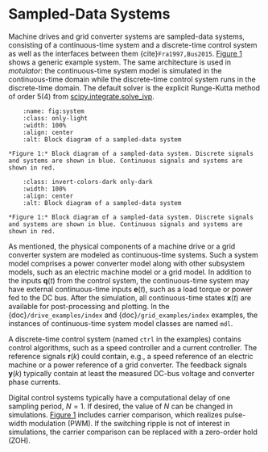 # Sampled-Data Systems

Machine drives and grid converter systems are sampled-data systems, consisting of a continuous-time system and a discrete-time control system as well as the interfaces between them {cite}`Fra1997,Bus2015`. [Figure 1](fig:system) shows a generic example system. The same architecture is used in *motulator*: the continuous-time system model is simulated in the continuous-time domain while the discrete-time control system runs in the discrete-time domain. The default solver is the explicit Runge-Kutta method of order 5(4) from [scipy.integrate.solve_ivp](https://docs.scipy.org/doc/scipy/reference/generated/scipy.integrate.solve_ivp.html).

```{figure} ../figs/system.svg
    :name: fig:system
    :class: only-light
    :width: 100%
    :align: center
    :alt: Block diagram of a sampled-data system

*Figure 1:* Block diagram of a sampled-data system. Discrete signals and systems are shown in blue. Continuous signals and systems are shown in red.
```

```{figure} ../figs/system.svg
    :class: invert-colors-dark only-dark
    :width: 100%
    :align: center
    :alt: Block diagram of a sampled-data system

*Figure 1:* Block diagram of a sampled-data system. Discrete signals and systems are shown in blue. Continuous signals and systems are shown in red.
```

As mentioned, the physical components of a machine drive or a grid converter system are modeled as continuous-time systems. Such a system model comprises a power converter model along with other subsystem models, such as an electric machine model or a grid model. In addition to the inputs $\mathbf{q}(t)$ from the control system, the continuous-time system may have external continuous-time inputs $\mathbf{e}(t)$, such as a load torque or power fed to the DC bus. After the simulation, all continuous-time states $\mathbf{x}(t)$ are available for post-processing and plotting. In the {doc}`/drive_examples/index` and {doc}`/grid_examples/index` examples, the instances of continuous-time system model classes are named `mdl`.

A discrete-time control system (named `ctrl` in the examples) contains control algorithms, such as a speed controller and a current controller. The reference signals $\mathbf{r}(k)$ could contain, e.g., a speed reference of an electric machine or a power reference of a grid converter. The feedback signals $\mathbf{y}(k)$ typically contain at least the measured DC-bus voltage and converter phase currents.

Digital control systems typically have a computational delay of one sampling period, $N=1$. If desired, the value of $N$ can be changed in simulations. [Figure 1](fig:system) includes carrier comparison, which realizes pulse-width modulation (PWM). If the switching ripple is not of interest in simulations, the carrier comparison can be replaced with a zero-order hold (ZOH).
